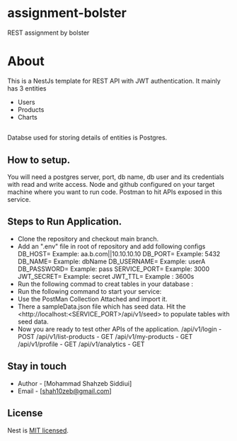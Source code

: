 # assignment-bolster
REST assignment by bolster

# About
This is a NestJs template for REST API with JWT authentication.
It mainly has 3 entities
- Users
- Products
- Charts
##
Databse used for storing details of entities is Postgres.


## How to setup.
You will need a postgres server, port, db name, db user and its credentials with read and write access.
Node and github configured on your target machine where you want to run code.
Postman to hit APIs exposed in this service.

## Steps to Run Application.
- Clone the repository and checkout main branch.
- Add an ".env" file in root of repository and add following configs
DB_HOST=<postgres server> Example: aa.b.com||10.10.10.10
DB_PORT=<postgres port> Example: 5432
DB_NAME=<db name> Example: dbName
DB_USERNAME=<user name> Example: userA
DB_PASSWORD=<password> Example: pass
SERVICE_PORT=<port on which you want your service to run> Example: 3000
JWT_SECRET=<JWT secret used to sign token> Example: secret
JWT_TTL=<time for which a token should be valid> Example : 3600s
- Run the following commad to creat tables in your database : <npm run migration:run>
- Run the following command to start your service: <npm run start>
- Use the PostMan Collection Attached and import it.
- There a sampleData.json file which has seed data. Hit the <http://localhost:<SERVICE_PORT>/api/v1/seed> to populate tables with seed data.
- Now you are ready to test other APIs of the application.
/api/v1/login - POST
/api/v1/list-products - GET
/api/v1/my-products - GET
/api/v1/profile - GET
/api/v1/analytics - GET


## Stay in touch

- Author - [Mohammad Shahzeb Siddiui]
- Email - [shah10zeb@gmail.com]

## License

Nest is [MIT licensed](LICENSE).

